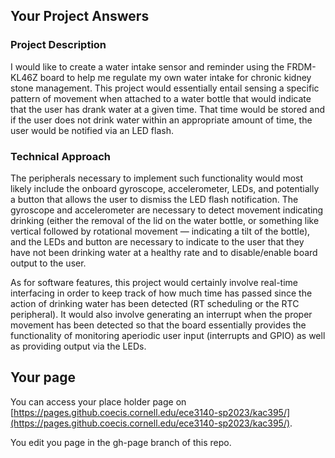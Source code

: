 ## Your Project Answers

### Project Description

I would like to create a water intake sensor and reminder using the FRDM-KL46Z board to help me regulate my own water intake for chronic kidney stone management. This project would essentially entail sensing a specific pattern of movement when attached to a water bottle that would indicate that the user has drank water at a given time. That time would be stored and if the user does not drink water within an appropriate amount of time, the user would be notified via an LED flash.
### Technical Approach

The peripherals necessary to implement such functionality would most likely include the onboard gyroscope, accelerometer, LEDs, and potentially a button that allows the user to dismiss the LED flash notification. The gyroscope and accelerometer are necessary to detect movement indicating drinking (either the removal of the lid on the water bottle, or something like vertical followed by rotational movement — indicating a tilt of the bottle), and the LEDs and button are necessary to indicate to the user that they have not been drinking water at a healthy rate and to disable/enable board output to the user.

As for software features, this project would certainly involve real-time interfacing in order to keep track of how much time has passed since the action of drinking water has been detected (RT scheduling or the RTC peripheral). It would also involve generating an interrupt when the proper movement has been detected so that the board essentially provides the functionality of monitoring aperiodic user input (interrupts and GPIO) as well as providing output via the LEDs.
## Your page
You can access your place holder page on [https://pages.github.coecis.cornell.edu/ece3140-sp2023/kac395/](https://pages.github.coecis.cornell.edu/ece3140-sp2023/kac395/).

You edit you page in the gh-page branch of this repo.